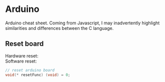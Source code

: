 # Arduino
Arduino cheat sheet. Coming from Javascript, I may inadvertently highlight similarities and differences between the C language.
## Reset board
Hardware reset:  
Software reset:   
```c++
// reset arduino board
void(* resetFunc) (void) = 0;
```
